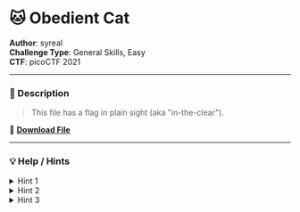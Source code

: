 # 🐱 Obedient Cat

**Author**: syreal  
**Challenge Type**: General Skills, Easy  
**CTF**: picoCTF 2021

---

### 📄 Description

> This file has a flag in plain sight (aka "in-the-clear").

🔗 [**Download File**](https://mercury.picoctf.net/static/217686fc11d733b80be62dcfcfca6c75/flag)

---

### 💡 Help / Hints

<details>
  <summary>Hint 1</summary>
  Any hints about entering a command into the Terminal (such as the next one), will start with a `$`... everything after the dollar sign will be typed (or copy and pasted) into your Terminal.
</details>

<details>
  <summary>Hint 2</summary>
  To get the file accessible in your shell, enter the following in the Terminal prompt:
  <br><code>$ wget https://mercury.picoctf.net/static/217686fc11d733b80be62dcfcfca6c75/flag</code>
</details>

<details>
  <summary>Hint 3</summary>
  <code>$ man cat</code>
</details>
